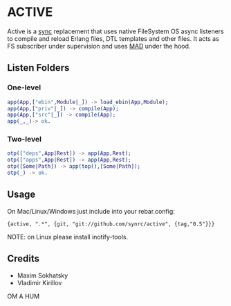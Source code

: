 ACTIVE
======

Active is a [sync][] replacement that uses native FileSystem OS async
listeners to compile and reload Erlang files, DTL templates and
other files. It acts as FS subscriber under supervision and
uses [MAD][] under the hood.

Listen Folders
--------------

### One-level

```erlang
app(App,["ebin",Module|_]) -> load_ebin(App,Module);
app(App,["priv"|_]) -> compile(App);
app(App,["src"|_]) -> compile(App);
app(_,_)-> ok.
```

### Two-level

```erlang
otp(["deps",App|Rest]) -> app(App,Rest);
otp(["apps",App|Rest]) -> app(App,Rest);
otp([Some|Path]) -> app(top(),[Some|Path]);
otp(_) -> ok.
```

Usage
-----

On Mac/Linux/Windows just include into your rebar.config:

    {active, ".*", {git, "git://github.com/synrc/active", {tag,"0.5"}}}

NOTE: on Linux please install inotify-tools.

Credits
-------

* Maxim Sokhatsky
* Vladimir Kirillov

OM A HUM

[sync]: https://github.com/rustyio/sync
[MAD]: https://github.com/synrc/mad
